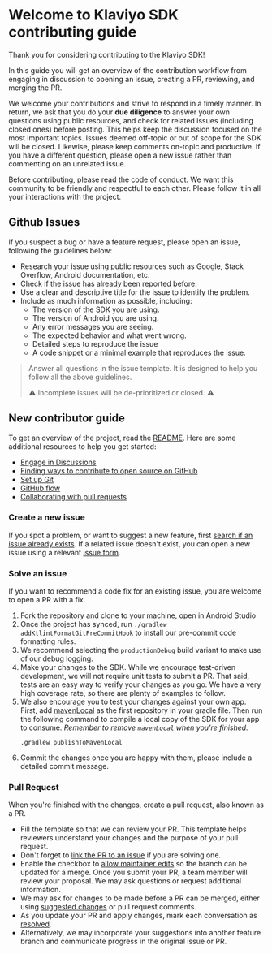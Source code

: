 # Welcome to Klaviyo SDK contributing guide

Thank you for considering contributing to the Klaviyo SDK!

In this guide you will get an overview of the contribution workflow from engaging in discussion to 
opening an issue, creating a PR, reviewing, and merging the PR.

We welcome your contributions and strive to respond in a timely manner. In return, we ask that you do your
**due diligence** to answer your own questions using public resources, and check for related issues (including
closed ones) before posting. This helps keep the discussion focused on the most important topics. Issues deemed
off-topic or out of scope for the SDK will be closed. Likewise, please keep comments on-topic and productive. If
you have a different question, please open a new issue rather than commenting on an unrelated issue.

Before contributing, please read the [code of conduct](./CODE_OF_CONDUCT.md). We want this community to be friendly
and respectful to each other. Please follow it in all your interactions with the project.

## Github Issues

If you suspect a bug or have a feature request, please open an issue, following the guidelines below:

- Research your issue using public resources such as Google, Stack Overflow, Android documentation, etc.
- Check if the issue has already been reported before.
- Use a clear and descriptive title for the issue to identify the problem.
- Include as much information as possible, including:
  - The version of the SDK you are using.
  - The version of Android you are using.
  - Any error messages you are seeing.
  - The expected behavior and what went wrong.
  - Detailed steps to reproduce the issue
  - A code snippet or a minimal example that reproduces the issue.

> Answer all questions in the issue template. It is designed to help you follow all the above guidelines.
>
> ⚠️ Incomplete issues will be de-prioritized or closed. ⚠️

## New contributor guide

To get an overview of the project, read the [README](README.md). 
Here are some additional resources to help you get started:

- [Engage in Discussions](https://docs.github.com/en/discussions/collaborating-with-your-community-using-discussions/participating-in-a-discussion)
- [Finding ways to contribute to open source on GitHub](https://docs.github.com/en/get-started/exploring-projects-on-github/finding-ways-to-contribute-to-open-source-on-github)
- [Set up Git](https://docs.github.com/en/get-started/quickstart/set-up-git)
- [GitHub flow](https://docs.github.com/en/get-started/quickstart/github-flow)
- [Collaborating with pull requests](https://docs.github.com/en/github/collaborating-with-pull-requests)

### Create a new issue

If you spot a problem, or want to suggest a new feature, first 
[search if an issue already exists](https://docs.github.com/en/github/searching-for-information-on-github/searching-on-github/searching-issues-and-pull-requests#search-by-the-title-body-or-comments).
If a related issue doesn't exist, you can open a new issue using a relevant [issue form](https://github.com/klaviyo/klaviyo-android-sdk/issues/new/choose).

### Solve an issue

If you want to recommend a code fix for an existing issue, you are welcome to open a PR with a fix.

1. Fork the repository and clone to your machine, open in Android Studio 
2. Once the project has synced, run `./gradlew addKtlintFormatGitPreCommitHook` to install our
   pre-commit code formatting rules. 
3. We recommend selecting the `productionDebug` build variant to make use of our debug logging.
4. Make your changes to the SDK. While we encourage test-driven development, we will not require 
   unit tests to submit a PR. That said, tests are an easy way to verify your changes as you go. 
   We have a very high coverage rate, so there are plenty of examples to follow.
5. We also encourage you to test your changes against your own app. First, add [mavenLocal](https://docs.gradle.org/current/userguide/declaring_repositories.html#sec:case-for-maven-local) 
   as the first repository in your gradle file. Then run the following command to compile a local copy 
   of the SDK for your app to consume. *Remember to remove `mavenLocal` when you're finished.*
   ```
   .gradlew publishToMavenLocal
   ``` 
6. Commit the changes once you are happy with them, please include a detailed commit message. 

### Pull Request

When you're finished with the changes, create a pull request, also known as a PR.
- Fill the template so that we can review your PR. This template helps reviewers
  understand your changes and the purpose of your pull request.
- Don't forget to [link the PR to an issue](https://docs.github.com/en/issues/tracking-your-work-with-issues/linking-a-pull-request-to-an-issue) 
  if you are solving one.
- Enable the checkbox to [allow maintainer edits](https://docs.github.com/en/github/collaborating-with-issues-and-pull-requests/allowing-changes-to-a-pull-request-branch-created-from-a-fork) 
  so the branch can be updated for a merge. Once you submit your PR, a team member will review your 
  proposal. We may ask questions or request additional information.
- We may ask for changes to be made before a PR can be merged, either using [suggested changes](https://docs.github.com/en/github/collaborating-with-issues-and-pull-requests/incorporating-feedback-in-your-pull-request) 
  or pull request comments.  
- As you update your PR and apply changes, mark each conversation as [resolved](https://docs.github.com/en/github/collaborating-with-issues-and-pull-requests/commenting-on-a-pull-request#resolving-conversations).
- Alternatively, we may incorporate your suggestions into another feature branch and communicate 
  progress in the original issue or PR. 
